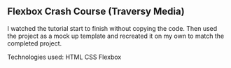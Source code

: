 ## Flexbox Crash Course (Traversy Media)

I watched the tutorial start to finish without copying the code. Then used the project as a mock up template and recreated it on my own to match the completed project.

Technologies used:
HTML
CSS
Flexbox
